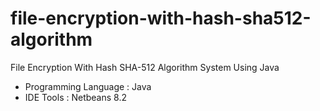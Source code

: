 # file-encryption-with-hash-sha512-algorithm
File Encryption With Hash SHA-512 Algorithm System Using Java

- Programming Language : Java
- IDE Tools : Netbeans 8.2
